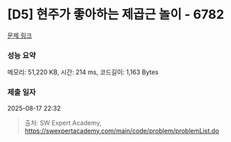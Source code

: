 # [D5] 현주가 좋아하는 제곱근 놀이 - 6782 

[문제 링크](https://swexpertacademy.com/main/code/problem/problemDetail.do?contestProbId=AWgqsAlKr9sDFAW0) 

### 성능 요약

메모리: 51,220 KB, 시간: 214 ms, 코드길이: 1,163 Bytes

### 제출 일자

2025-08-17 22:32



> 출처: SW Expert Academy, https://swexpertacademy.com/main/code/problem/problemList.do